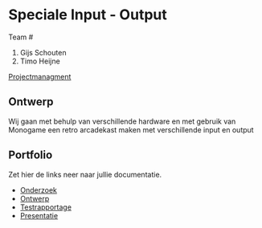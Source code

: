 # Speciale Input - Output
Team #
1. Gijs Schouten
2. Timo Heijne


[Projectmanagment]() <Trello scrumboard bijvoorbeeld>

## Ontwerp
Wij gaan met behulp van verschillende hardware en met gebruik van Monogame een retro arcadekast maken met verschillende input en output

## Portfolio
Zet hier de links neer naar jullie documentatie.

* [Onderzoek]()
* [Ontwerp]()
* [Testrapportage]()
* [Presentatie]()
